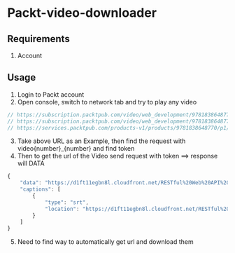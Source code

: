 # Packt-video-downloader


## Requirements 

1. Account


## Usage

1. Login to Packt account
2. Open console, switch to network tab and try to play any video

```js
// https://subscription.packtpub.com/video/web_development/9781838648770/p1/video1_1/the-course-overview  
// https://subscription.packtpub.com/video/web_development/9781838648770/p1/video{number}_{number}/the-course-overview -- Example
// https://services.packtpub.com/products-v1/products/9781838648770/p1/video1_1  -- TO GET VIDEO URL 
```

3. Take above URL as an Example, then find the request with video{number}_{number} and find token 
4. Then to get the url of the Video send request with token ==> response will  DATA

```js
{
    "data": "https://d1ft11egbn8l.cloudfront.net/RESTful%20Web%20API%20Design%20with%20Node%20js%2012/Package/videos/video1_1.mp4?Expires=160412342342362804&Policy=9JoY3xFvJ9a9lxk77jruGNmYCNF4EfZgaZJNqKQh-6BLr5VSCSJm9mR95raO5Jz4W~jN0890E4JrYjPUQPB-ypx5CW7U9asdasdasJCDc4krHfcH~cIA0rUdQKtAw_&Key-Pair-Id=asfdasdasda",
    "captions": [
        {
            "type": "srt",
            "location": "https://d1ft11egbn8l.cloudfront.net/RESTful%20Web%20API%20Design%20with%20Node%20js%2012/Package/videos/srt/9781838648324234770-video1_1.srt?Expires=1604162804&Policy=eyJTdGF0ZW1lbnQiOlt7IlJlc291cmNlIjoiaHR0cHM6Ly9kMWZ0MTFlZ2JuOGwuY2xvdWRmcm9udC5uZXQvUkVTVGZ1bCUyMFdlYiUyMEFQSSQxNjI4MDR9fX1dfQ__&Signature=QszM0FXiJfczF6m1X0SiZCYLSkHRpsMm8Ckc5DT8oyWQNlABqYjnvrrsbUi7qKtsjtEfZ2z4AFSAnlrtaWiC3SS7IetcROpMvZf~vAPEvp296EWVsf8EmBg4-zHU~ifUWgONI1Wx27YMly0FzXroHte0nWWP85FTclbavXGTr3Q_&Key-Pair-Id=asfasfasdaPJQL5PVZ47FA"
        }
    ]
}

```
5. Need to find way to automatically get url and download them
